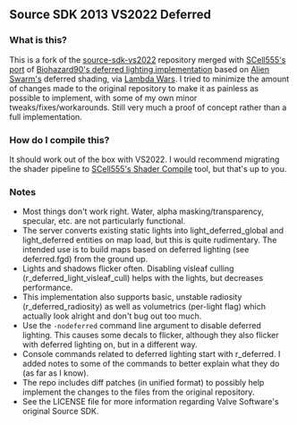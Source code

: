 ## Source SDK 2013 VS2022 Deferred

### What is this?

This is a fork of the [source-sdk-vs2022](https://github.com/Source-SDK-Resources/source-sdk-vs2022) repository merged with [SCell555's port](https://github.com/SCell555/sdk-2013-deferred) of [Biohazard90's deferred lighting implementation](https://github.com/jonathonracz/swarm-deferred-src) based on [Alien Swarm's](https://github.com/NicolasDe/AlienSwarm) deferred shading, via [Lambda Wars](https://github.com/Sandern/lambdawars). I tried to minimize the amount of changes made to the original repository to make it as painless as possible to implement, with some of my own minor tweaks/fixes/workarounds. Still very much a proof of concept rather than a full implementation.

### How do I compile this?

It should work out of the box with VS2022. I would recommend migrating the shader pipeline to [SCell555's Shader Compile](https://github.com/SCell555/ShaderCompile) tool, but that's up to you.

### Notes

- Most things don't work right. Water, alpha masking/transparency, specular, etc. are not particularly functional.
- The server converts existing static lights into light_deferred_global and light_deferred entities on map load, but this is quite rudimentary. The intended use is to build maps based on deferred lighting (see deferred.fgd) from the ground up.
- Lights and shadows flicker often. Disabling visleaf culling (r_deferred_light_visleaf_cull) helps with the lights, but decreases performance.
- This implementation also supports basic, unstable radiosity (r_deferred_radiosity) as well as volumetrics (per-light flag) which actually look alright and don't bug out too much.
- Use the `-nodeferred` command line argument to disable deferred lighting. This causes some decals to flicker, although they also flicker with deferred lighting on, but in a different way.
- Console commands related to deferred lighting start with r_deferred. I added notes to some of the commands to better explain what they do (as far as I know).
- The repo includes diff patches (in unified format) to possibly help implement the changes to the files from the original repository.
- See the LICENSE file for more information regarding Valve Software's original Source SDK.
